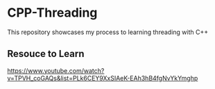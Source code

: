 # CPP-Threading

This repository showcases my process to learning threading with C++

## Resouce to Learn

https://www.youtube.com/watch?v=TPVH_coGAQs&list=PLk6CEY9XxSIAeK-EAh3hB4fgNvYkYmghp
